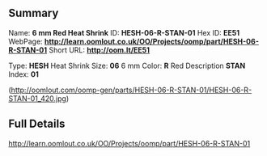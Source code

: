 

 ## Summary
Name: __6 mm Red Heat Shrink__
ID: __HESH-06-R-STAN-01__
Hex ID: __EE51__
WebPage: __http://learn.oomlout.co.uk/OO/Projects/oomp/part/HESH-06-R-STAN-01__
Short URL: __http://oom.lt/EE51__

Type: __HESH__ Heat Shrink 
Size: __06__ 6 mm 
Color: __R__ Red 
Description __STAN__  
Index: __01__


(http://oomlout.com/oomp-gen/parts/HESH-06-R-STAN-01/HESH-06-R-STAN-01_420.jpg)


 ## Full Details
 http://learn.oomlout.co.uk/OO/Projects/oomp/part/HESH-06-R-STAN-01















